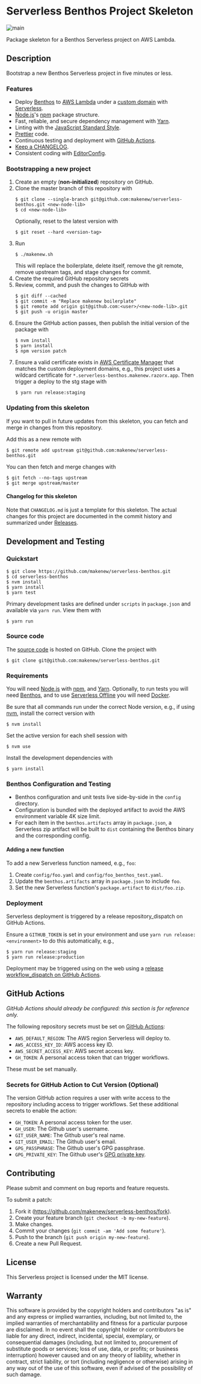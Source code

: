 # Serverless Benthos Project Skeleton

![main](https://github.com/makenew/serverless-benthos/workflows/main/badge.svg)

Package skeleton for a Benthos Serverless project on AWS Lambda.

## Description

Bootstrap a new Benthos Serverless project in five minutes or less.

### Features

- Deploy [Benthos] to [AWS Lambda] under a
  [custom domain][serverless-domain-manager] with [Serverless].
- [Node.js]'s [npm] package structure.
- Fast, reliable, and secure dependency management with [Yarn].
- Linting with the [JavaScript Standard Style].
- [Prettier] code.
- Continuous testing and deployment with [GitHub Actions].
- [Keep a CHANGELOG].
- Consistent coding with [EditorConfig].

[Benthos]: https://www.benthos.dev/
[AWS Lambda]: https://aws.amazon.com/lambda/
[EditorConfig]: https://editorconfig.org/
[GitHub Actions]: https://github.com/features/actions
[JavaScript Standard Style]: https://standardjs.com/
[Keep a CHANGELOG]: https://keepachangelog.com/
[Node.js]: https://nodejs.org/
[Prettier]: https://prettier.io/
[Serverless]: https://serverless.com/
[Yarn]: https://yarnpkg.com/
[npm]: https://www.npmjs.com/
[serverless-domain-manager]: https://github.com/amplify-education/serverless-domain-manager

### Bootstrapping a new project

1. Create an empty (**non-initialized**) repository on GitHub.
2. Clone the master branch of this repository with
   ```
   $ git clone --single-branch git@github.com:makenew/serverless-benthos.git <new-node-lib>
   $ cd <new-node-lib>
   ```
   Optionally, reset to the latest version with
   ```
   $ git reset --hard <version-tag>
   ```
3. Run
   ```
   $ ./makenew.sh
   ```
   This will replace the boilerplate, delete itself,
   remove the git remote, remove upstream tags,
   and stage changes for commit.
4. Create the required GitHub repository secrets
5. Review, commit, and push the changes to GitHub with
   ```
   $ git diff --cached
   $ git commit -m "Replace makenew boilerplate"
   $ git remote add origin git@github.com:<user>/<new-node-lib>.git
   $ git push -u origin master
   ```
6. Ensure the GitHub action passes,
   then publish the initial version of the package with
   ```
   $ nvm install
   $ yarn install
   $ npm version patch
   ```
7. Ensure a valid certificate exists in [AWS Certificate Manager]
   that matches the custom deployment domains,
   e.g., this project uses a wildcard certificate for
   `*.serverless-benthos.makenew.razorx.app`.
   Then trigger a deploy to the stg stage with
   ```
   $ yarn run release:staging
   ```

[AWS Certificate Manager]: https://aws.amazon.com/certificate-manager/

### Updating from this skeleton

If you want to pull in future updates from this skeleton,
you can fetch and merge in changes from this repository.

Add this as a new remote with

```
$ git remote add upstream git@github.com:makenew/serverless-benthos.git
```

You can then fetch and merge changes with

```
$ git fetch --no-tags upstream
$ git merge upstream/master
```

#### Changelog for this skeleton

Note that `CHANGELOG.md` is just a template for this skeleton.
The actual changes for this project are documented in the commit history
and summarized under [Releases].

[Releases]: https://github.com/makenew/serverless-benthos/releases

## Development and Testing

### Quickstart

```
$ git clone https://github.com/makenew/serverless-benthos.git
$ cd serverless-benthos
$ nvm install
$ yarn install
$ yarn test
```

Primary development tasks are defined under `scripts` in `package.json`
and available via `yarn run`.
View them with

```
$ yarn run
```

### Source code

The [source code] is hosted on GitHub.
Clone the project with

```
$ git clone git@github.com:makenew/serverless-benthos.git
```

[source code]: https://github.com/makenew/serverless-benthos

### Requirements

You will need [Node.js] with [npm], and [Yarn].
Optionally, to run tests you will need [Benthos],
and to use [Serverless Offline] you will need [Docker].

Be sure that all commands run under the correct Node version, e.g.,
if using [nvm], install the correct version with

```
$ nvm install
```

Set the active version for each shell session with

```
$ nvm use
```

Install the development dependencies with

```
$ yarn install
```
[Docker]: https://www.docker.com/
[Node.js]: https://nodejs.org/
[npm]: https://www.npmjs.com/
[nvm]: https://github.com/creationix/nvm
[Serverless Offline]: https://www.serverless.com/plugins/serverless-offline

### Benthos Configuration and Testing

- Benthos configuration and unit tests live side-by-side in the `config` directory.
- Configuration is bundled with the deployed artifact
  to avoid the AWS environment variable 4K size limit.
- For each item in the `benthos.artifacts` array in `package.json`,
  a Serverless zip artifact will be built to `dist` containing
  the Benthos binary and the corresponding config.

#### Adding a new function

To add a new Serverless function nameed, e.g., `foo`:

1. Create `config/foo.yaml` and `config/foo_benthos_test.yaml`.
2. Update the `benthos.artifacts` array in `package.json` to include `foo`.
3. Set the new Serverless function's `package.artifact` to `dist/foo.zip`.

### Deployment

Serverless deployment is triggered by a release repository_dispatch on GitHub Actions.

Ensure a `GITHUB_TOKEN` is set in your environment and
use `yarn run release:<environment>` to do this automatically, e.g.,

```
$ yarn run release:staging
$ yarn run release:production
```

Deployment may be triggered using on the web
using a [release workflow_dispatch on GitHub Actions].

[npm-version]: https://docs.npmjs.com/cli/version
[release workflow_dispatch on GitHub Actions]: https://github.com/makenew/serverless-benthos/actions?query=workflow%3Arelease

## GitHub Actions

_GitHub Actions should already be configured: this section is for reference only._

The following repository secrets must be set on [GitHub Actions]:

- `AWS_DEFAULT_REGION`: The AWS region Serverless will deploy to.
- `AWS_ACCESS_KEY_ID`: AWS access key ID.
- `AWS_SECRET_ACCESS_KEY`: AWS secret access key.
- `GH_TOKEN`: A personal access token that can trigger workflows.

These must be set manually.

### Secrets for GitHub Action to Cut Version (Optional)

The version GitHub action requires a user with write access to the repository
including access to trigger workflows.
Set these additional secrets to enable the action:

- `GH_TOKEN`: A personal access token for the user.
- `GH_USER`: The Github user's username.
- `GIT_USER_NAME`: The Github user's real name.
- `GIT_USER_EMAIL`: The Github user's email.
- `GPG_PASSPHRASE`: The Github user's GPG passphrase.
- `GPG_PRIVATE_KEY`: The Github user's [GPG private key].

[GitHub Actions]: https://github.com/features/actions
[GPG private key]: https://github.com/marketplace/actions/import-gpg#prerequisites

## Contributing

Please submit and comment on bug reports and feature requests.

To submit a patch:

1. Fork it (https://github.com/makenew/serverless-benthos/fork).
2. Create your feature branch (`git checkout -b my-new-feature`).
3. Make changes.
4. Commit your changes (`git commit -am 'Add some feature'`).
5. Push to the branch (`git push origin my-new-feature`).
6. Create a new Pull Request.

## License

This Serverless project is licensed under the MIT license.

## Warranty

This software is provided by the copyright holders and contributors "as is" and
any express or implied warranties, including, but not limited to, the implied
warranties of merchantability and fitness for a particular purpose are
disclaimed. In no event shall the copyright holder or contributors be liable for
any direct, indirect, incidental, special, exemplary, or consequential damages
(including, but not limited to, procurement of substitute goods or services;
loss of use, data, or profits; or business interruption) however caused and on
any theory of liability, whether in contract, strict liability, or tort
(including negligence or otherwise) arising in any way out of the use of this
software, even if advised of the possibility of such damage.
